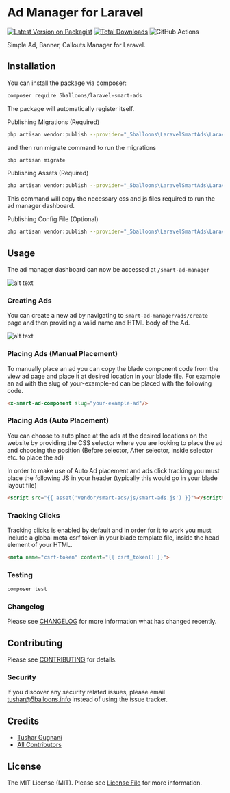 # Ad Manager for Laravel

[![Latest Version on Packagist](https://img.shields.io/packagist/v/5balloons/laravel-smart-ads.svg?style=flat-square)](https://packagist.org/packages/5balloons/laravel-smart-ads)
[![Total Downloads](https://img.shields.io/packagist/dt/5balloons/laravel-smart-ads.svg?style=flat-square)](https://packagist.org/packages/5balloons/laravel-smart-ads)
![GitHub Actions](https://github.com/5balloons/laravel-smart-ads/actions/workflows/main.yml/badge.svg)

Simple Ad, Banner, Callouts Manager for Laravel. 

## Installation

You can install the package via composer:

```bash
composer require 5balloons/laravel-smart-ads
```

The package will automatically register itself.

Publishing Migrations (Required)

```bash
php artisan vendor:publish --provider="_5balloons\LaravelSmartAds\LaravelSmartAdsServiceProvider" --tag="smart-ads-migrations"
```

and then run migrate command to run the migrations

```bash
php artisan migrate
```

Publishing Assets (Required)

```bash
php artisan vendor:publish --provider="_5balloons\LaravelSmartAds\LaravelSmartAdsServiceProvider" --tag="smart-ads-assets"
```
This command will copy the necessary css and js files required to run the ad manager dashboard. 

Publishing Config File (Optional)

```bash
php artisan vendor:publish --provider="_5balloons\LaravelSmartAds\LaravelSmartAdsServiceProvider" --tag="smart-ads-config"
```

## Usage

The ad manager dashboard can now be accessed at `/smart-ad-manager`

![alt text](https://raw.githubusercontent.com/5balloons/laravel-smart-ads/main/art/smart-ads-dashboard.png)

### Creating Ads

You can create a new ad by navigating to `smart-ad-manager/ads/create` page and then providing a valid name and HTML body of the Ad. 

![alt text](https://raw.githubusercontent.com/5balloons/laravel-smart-ads/main/art/smart-ads-create-new.png)


### Placing Ads (Manual Placement)
To manually place an ad you can copy the blade component code from the view ad page and place it at desired location in your blade file. For example an ad with the slug of your-example-ad can be placed with the following code.

```html
<x-smart-ad-component slug="your-example-ad"/>
```

### Placing Ads (Auto Placement)

You can choose to auto place at the ads at the desired locations on the website by providing the CSS selector where you are looking to place the ad and choosing the position (Before selector, After selector, inside selector etc. to place the ad)

In order to make use of Auto Ad placement and ads click tracking you must place the following JS in your header (typically this would go in your blade layout file)

```html
<script src="{{ asset('vendor/smart-ads/js/smart-ads.js') }}"></script>
```

### Tracking Clicks

Tracking clicks is enabled by default and in order for it to work you must include a global meta csrf token in your blade template file, inside the head element of your HTML.

```html
<meta name="csrf-token" content="{{ csrf_token() }}">
```


### Testing

```bash
composer test
```

### Changelog

Please see [CHANGELOG](CHANGELOG.md) for more information what has changed recently.

## Contributing

Please see [CONTRIBUTING](CONTRIBUTING.md) for details.

### Security

If you discover any security related issues, please email tushar@5balloons.info instead of using the issue tracker.

## Credits

-   [Tushar Gugnani](https://github.com/tushargugnani)
-   [All Contributors](../../contributors)

## License

The MIT License (MIT). Please see [License File](LICENSE.md) for more information.

